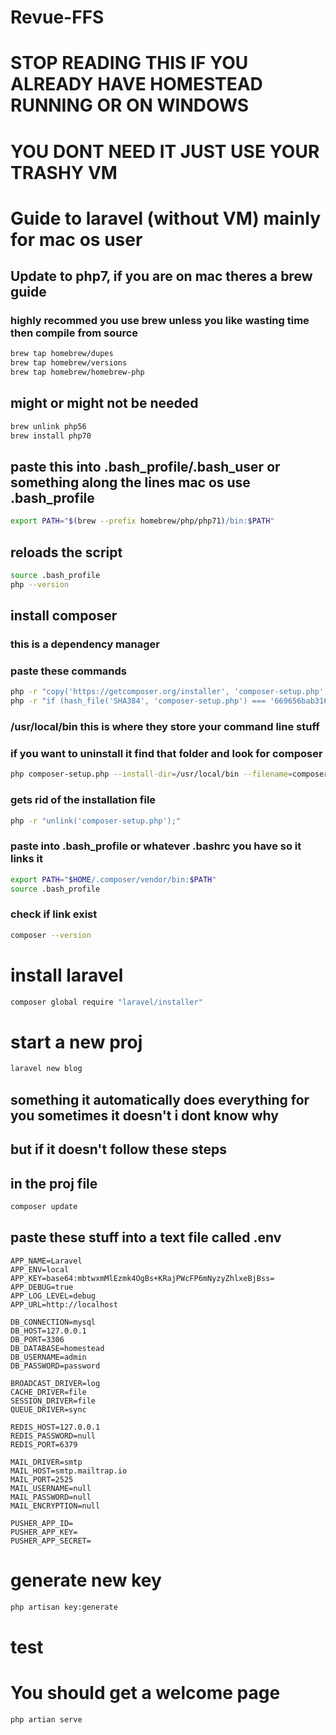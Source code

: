 # Revue-FFS
# STOP READING THIS IF YOU ALREADY HAVE HOMESTEAD RUNNING OR ON WINDOWS
# YOU DONT NEED IT JUST USE YOUR TRASHY VM

# Guide to laravel (without VM) mainly for mac os user

## Update to php7, if you are on mac theres a brew guide
### highly recommed you use brew unless you like wasting time then compile from source
```sh
brew tap homebrew/dupes
brew tap homebrew/versions
brew tap homebrew/homebrew-php
```

## might or might not be needed
```sh
brew unlink php56
brew install php70
```

## paste this into .bash_profile/.bash_user or something along the lines mac os use .bash_profile
```sh
export PATH="$(brew --prefix homebrew/php/php71)/bin:$PATH"
```

## reloads the script
```sh
source .bash_profile
php --version
```

## install composer
### this is a dependency manager
### paste these commands
```sh
php -r "copy('https://getcomposer.org/installer', 'composer-setup.php');"
php -r "if (hash_file('SHA384', 'composer-setup.php') === '669656bab3166a7aff8a7506b8cb2d1c292f042046c5a994c43155c0be6190fa0355160742ab2e1c88d40d5be660b410') { echo 'Installer verified'; } else { echo 'Installer corrupt'; unlink('composer-setup.php'); } echo PHP_EOL;"
```

### /usr/local/bin this is where they store your command line stuff
### if you want to uninstall it find that folder and look for composer
```sh
php composer-setup.php --install-dir=/usr/local/bin --filename=composer
```

### gets rid of the installation file
```sh
php -r "unlink('composer-setup.php');"
```

### paste into .bash_profile or whatever .bashrc you have so it links it
```sh
export PATH="$HOME/.composer/vendor/bin:$PATH"
source .bash_profile
```

### check if link exist
```sh
composer --version
```

# install laravel
```sh
composer global require "laravel/installer"
```

# start a new proj
```sh
laravel new blog
```

## something it automatically does everything for you sometimes it doesn't i dont know why
## but if it doesn't follow these steps
## in the proj file
```sh
composer update
```

## paste these stuff into a text file called .env
```
APP_NAME=Laravel
APP_ENV=local
APP_KEY=base64:mbtwxmMlEzmk4OgBs+KRajPWcFP6mNyzyZhlxeBjBss=
APP_DEBUG=true
APP_LOG_LEVEL=debug
APP_URL=http://localhost

DB_CONNECTION=mysql
DB_HOST=127.0.0.1
DB_PORT=3306
DB_DATABASE=homestead
DB_USERNAME=admin
DB_PASSWORD=password

BROADCAST_DRIVER=log
CACHE_DRIVER=file
SESSION_DRIVER=file
QUEUE_DRIVER=sync

REDIS_HOST=127.0.0.1
REDIS_PASSWORD=null
REDIS_PORT=6379

MAIL_DRIVER=smtp
MAIL_HOST=smtp.mailtrap.io
MAIL_PORT=2525
MAIL_USERNAME=null
MAIL_PASSWORD=null
MAIL_ENCRYPTION=null

PUSHER_APP_ID=
PUSHER_APP_KEY=
PUSHER_APP_SECRET=
```

# generate new key
```sh
php artisan key:generate
```

# test
# You should get a welcome page
```sh
php artian serve
```
